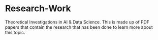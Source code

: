 # Research-Work
Theoretical Investigations in AI & Data Science.
This is made up of PDF papers that contain the research that has been done to learn more about this topic.
